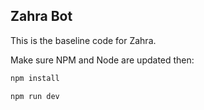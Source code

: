 ## Zahra Bot

This is the baseline code for Zahra.

Make sure NPM and Node are updated then:

```bash
npm install

npm run dev
```
